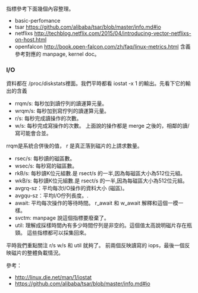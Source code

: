 
指標參考下面幾個內容整理。

* basic-perfomance
* tsar https://github.com/alibaba/tsar/blob/master/info.md#io
* netflixs http://techblog.netflix.com/2015/04/introducing-vector-netflixs-on-host.html
* openfalcon http://book.open-falcon.com/zh/faq/linux-metrics.html
含義參考對應的 manpage, kernel doc。

### I/O
資料都在 /proc/diskstats裡面。我們平時都看 iostat -x 1 的輸出。先看下它的輸出的含義

* rrqm/s: 每秒加到讀佇列的讀運算元量。
* wrqm/s: 每秒加到寫佇列的讀運算元量。
* r/s: 每秒完成讀操作的次數。
* w/s: 每秒完成寫操作的次數。
上面說的操作都是 merge 之後的，相鄰的讀/寫可能會合並。

rrqm是系統合併後的值， r 是真正落到磁片的上請求數量。

* rsec/s: 每秒讀的磁區數。
* wsec/s: 每秒寫的磁區數。
* rkB/s:  每秒讀K位元組數.是 rsect/s 的一半,因為每磁區大小為512位元組。
* wkB/s:  每秒讀K位元組數.是 rsect/s 的一半,因為每磁區大小為512位元組。
* avgrq-sz：平均每次I/O操作的資料大小 (磁區)。
* avgqu-sz：平均I/O佇列長度。.
* await: 平均每次操作的等待時間。 r_await 和 w_await 解釋和這個一模一樣。
* svctm: manpage 說這個指標要廢棄了。
* util: 理解成採樣時間內有多少時間佇列是非空的。這個值太高說明磁片存在瓶頸。
這些指標都可以採集回來。

平時我們重點關注 r/s w/s 和 util 就夠了。 前兩個反映讀寫的 iops，最後一個反映磁片的整體負載情況。

參考：
* http://linux.die.net/man/1/iostat
* https://github.com/alibaba/tsar/blob/master/info.md#io
